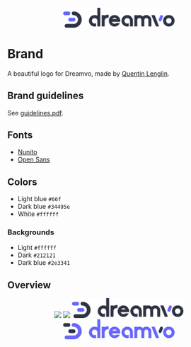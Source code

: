 <p align="center">
  <img src="./full/full-color/full-color-secondary_dark.svg" width="50%">
</p>

# Brand

A beautiful logo for Dreamvo, made by [Quentin Lenglin](https://github.com/unneqit).

## Brand guidelines

See [guidelines.pdf](./guidelines.pdf).

## Fonts

- [Nunito](https://fonts.google.com/specimen/Nunito)
- [Open Sans](https://fonts.google.com/specimen/Open+Sans)

## Colors

- Light blue `#66f`
- Dark blue `#34495e`
- White `#ffffff`

### Backgrounds

- Light `#ffffff`
- Dark `#212121`
- Dark blue `#2e3341`

## Overview

<p align="center">
  <img src="https://i.imgur.com/mFWcYln.png" width="50%">
  <img src="https://i.imgur.com/4jkfO6y.png" width="50%">
  <img src="./full/full-color/full-color-secondary_dark.svg" width="50%">
  <img src="./full/full-color/full-color-main_blue.svg" width="50%">
</p>

